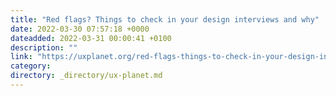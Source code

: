 ```yaml
---
title: "Red flags? Things to check in your design interviews and why"
date: 2022-03-30 07:57:18 +0000
dateadded: 2022-03-31 00:00:41 +0100
description: ""
link: "https://uxplanet.org/red-flags-things-to-check-in-your-design-interviews-and-why-59d26d1f1a53?source=rss----819cc2aaeee0---4"
category:
directory: _directory/ux-planet.md
---
```

